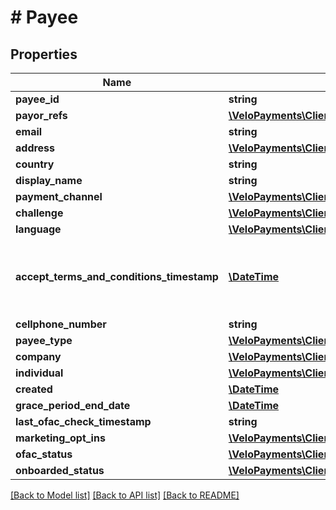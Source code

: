 # # Payee

## Properties

Name | Type | Description | Notes
------------ | ------------- | ------------- | -------------
**payee_id** | **string** |  | [optional] 
**payor_refs** | [**\VeloPayments\Client\Model\PayorRef[]**](PayorRef.md) |  | [optional] 
**email** | **string** |  | [optional] 
**address** | [**\VeloPayments\Client\Model\Address**](Address.md) |  | [optional] 
**country** | **string** |  | [optional] 
**display_name** | **string** |  | [optional] 
**payment_channel** | [**\VeloPayments\Client\Model\PaymentChannel**](PaymentChannel.md) |  | [optional] 
**challenge** | [**\VeloPayments\Client\Model\Challenge**](Challenge.md) |  | [optional] 
**language** | [**\VeloPayments\Client\Model\Language**](Language.md) |  | [optional] 
**accept_terms_and_conditions_timestamp** | [**\DateTime**](\DateTime.md) | The timestamp when the payee last accepted T&amp;Cs | [optional] 
**cellphone_number** | **string** |  | [optional] 
**payee_type** | [**\VeloPayments\Client\Model\PayeeType**](PayeeType.md) |  | [optional] 
**company** | [**\VeloPayments\Client\Model\Company**](Company.md) |  | [optional] 
**individual** | [**\VeloPayments\Client\Model\Individual**](Individual.md) |  | [optional] 
**created** | [**\DateTime**](\DateTime.md) |  | [optional] 
**grace_period_end_date** | [**\DateTime**](\DateTime.md) |  | [optional] 
**last_ofac_check_timestamp** | **string** |  | [optional] 
**marketing_opt_ins** | [**\VeloPayments\Client\Model\MarketingOptIn[]**](MarketingOptIn.md) |  | [optional] 
**ofac_status** | [**\VeloPayments\Client\Model\OfacStatus**](OfacStatus.md) |  | [optional] 
**onboarded_status** | [**\VeloPayments\Client\Model\OnboardedStatus**](OnboardedStatus.md) |  | [optional] 

[[Back to Model list]](../../README.md#documentation-for-models) [[Back to API list]](../../README.md#documentation-for-api-endpoints) [[Back to README]](../../README.md)


